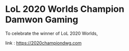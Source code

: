 # LoL 2020 Worlds Champion Damwon Gaming

To celebrate the winner of LoL 2020 Worlds,

link : https://2020championdwg.com